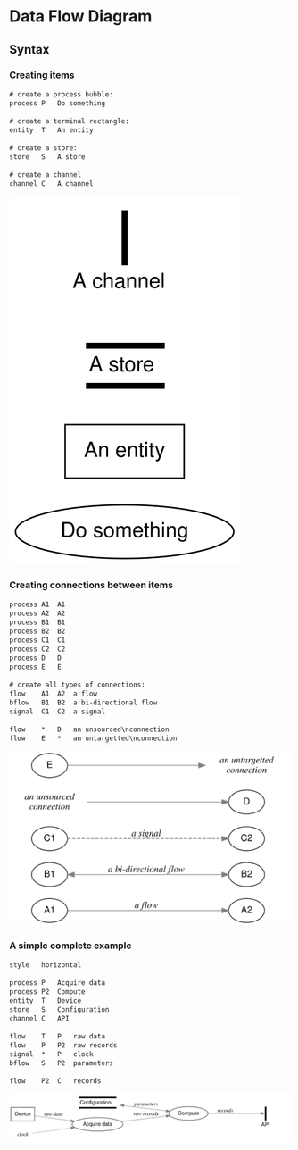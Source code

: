 # Data Flow Diagram

## Syntax

### Creating items

```data_flow_diagram items.svg
# create a process bubble:
process	P	Do something

# create a terminal rectangle:
entity	T	An entity

# create a store:
store	S	A store

# create a channel
channel	C	A channel
```
![Creating items](./items.svg)

### Creating connections between items

```data_flow_diagram connections.svg
process	A1	A1
process	A2	A2
process	B1	B1
process	B2	B2
process	C1	C1
process	C2	C2
process D	D
process E	E

# create all types of connections:
flow	A1	A2	a flow
bflow	B1	B2	a bi-directional flow
signal	C1	C2	a signal

flow	*	D	an unsourced\nconnection
flow	E	*	an untargetted\nconnection
```
![Creating connections](./connections.svg)

### A simple complete example
```data_flow_diagram complete-example.svg
style	horizontal

process	P	Acquire data
process	P2	Compute
entity	T	Device
store	S	Configuration
channel	C	API

flow	T	P	raw data
flow	P	P2	raw records
signal	*	P	clock
bflow	S	P2	parameters

flow	P2	C  	records
```
![Creating items](./complete-example.svg)
